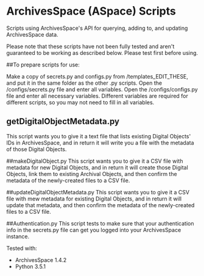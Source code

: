 # ArchivesSpace (ASpace) Scripts
Scripts using ArchivesSpace's API for querying, adding to, and updating ArchivesSpace data. 

Please note that these scripts have not been fully tested and aren't guaranteed to be working as described below. Please test first before using.

##To prepare scripts for use:

Make a copy of secrets.py and configs.py from /templates_EDIT_THESE, and put it in the same folder as the other .py scripts. 
Open the /configs/secrets.py file and enter all variables.
Open the /configs/configs.py file and enter all necessary variables. Different variables are required for different scripts, so you may not need to fill in all variables.


## getDigitalObjectMetadata.py
This script wants you to give it a text file that lists existing Digital Objects' IDs in ArchivesSpace, and in return it will write you a file with the metadata of those Digital Objects.

##makeDigitalObject.py
This script wants you to give it a CSV file with metadata for new Digital Objects, and in return it will create those Digital Objects, link them to existing Archival Objects, and then confirm the metadata of the newly-created files to a CSV file.

##updateDigitalObjectMetadata.py
This script wants you to give it a CSV file with mew metadata for existing Digital Objects, and in return it will update that metadata, and then confirm the metadata of the newly-created files to a CSV file.

##Authentication.py
This script tests to make sure that your authentication info in the secrets.py file can get you logged into your ArchivesSpace instance. 


Tested with:
- ArchivesSpace 1.4.2
- Python 3.5.1